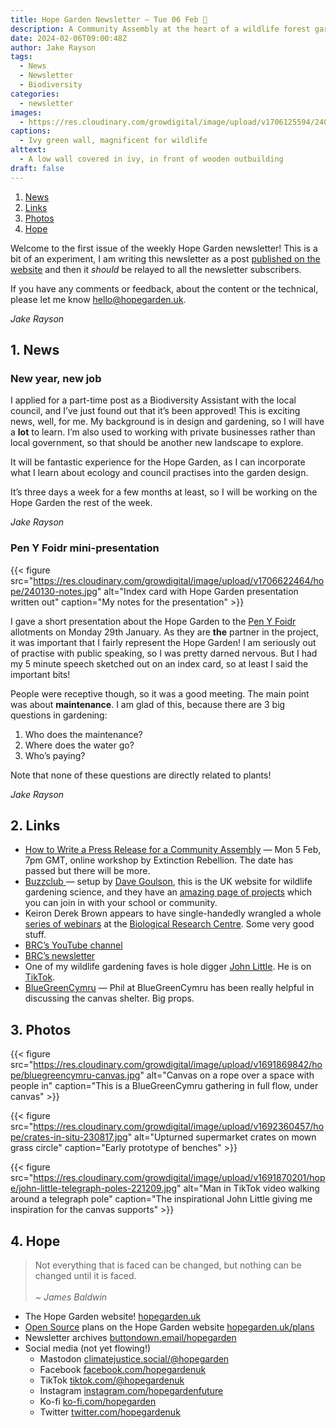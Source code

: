```yaml
---
title: Hope Garden Newsletter — Tue 06 Feb 🌿
description: A Community Assembly at the heart of a wildlife forest garden 💚 — Green light for a new job and for the Hope Garden
date: 2024-02-06T09:00:48Z
author: Jake Rayson 
tags: 
  - News
  - Newsletter
  - Biodiversity
categories: 
  - newsletter
images: 
  - https://res.cloudinary.com/growdigital/image/upload/v1706125594/240124-ivy-wall.jpg
captions: 
  - Ivy green wall, magnificent for wildlife
alttext: 
  - A low wall covered in ivy, in front of wooden outbuilding 
draft: false
---
```


1. [News](#1-news)
2. [Links](#2-links)
3. [Photos](#3-photos)
4. [Hope](#4-hope)

Welcome to the first issue of the weekly Hope Garden newsletter! This is a bit of an experiment, I am writing this newsletter as a post [published on the website](https://hopegarden.uk/categories/newsletter/) and then it _should_ be relayed to all the newsletter subscribers. 

If you have any comments or feedback, about the content or the technical, please let me know <hello@hopegarden.uk>.

_Jake Rayson_

## 1. News

### New year, new job

I applied for a part-time post as a Biodiversity Assistant with the local council, and I’ve just found out that it’s been approved! This is exciting news, well, for me. My background is in design and gardening, so I will have a **lot** to learn. I’m also used to working with private businesses rather than local government, so that should be another new landscape to explore. 

It will be fantastic experience for the Hope Garden, as I can incorporate what I learn about ecology and council practises into the garden design.

It’s three days a week for a few months at least, so I will be working on the Hope Garden the rest of the week.

_Jake Rayson_

### Pen Y Foidr mini-presentation

{{< figure src="https://res.cloudinary.com/growdigital/image/upload/v1706622464/hope/240130-notes.jpg" alt="Index card with Hope Garden presentation written out" caption="My notes for the presentation" >}}

I gave a short presentation about the Hope Garden to the [Pen Y Foidr](https://ffynnoneresilience.org.uk/penyfoidr/) allotments on Monday 29th January. As they are **the** partner in the project, it was important that I fairly represent the Hope Garden! I am seriously out of practise with public speaking, so I was pretty darned nervous. But I had my 5 minute speech sketched out on an index card, so at least I said the important bits!

People were receptive though, so it was a good meeting. The main point was about **maintenance**. I am glad of this, because there are 3 big questions in gardening:

1. Who does the maintenance?
2. Where does the water go?
3. Who’s paying?

Note that none of these questions are directly related to plants!

_Jake Rayson_

## 2. Links

* [How to Write a Press Release for a Community Assembly](https://actionnetwork.org/events/how-to-write-a-press-release-for-a-community-assembly) — Mon 5 Feb, 7pm GMT, online workshop by Extinction Rebellion. The date has passed but there will be more.
* [Buzzclub ](https://www.thebuzzclub.uk/projects) — setup by [Dave Goulson](https://profiles.sussex.ac.uk/p126217-dave-goulson), this is the UK website for wildlife gardening science, and they have an [amazing page of projects](https://www.thebuzzclub.uk/projects) which you can join in with your school or community.
* Keiron Derek Brown appears to have single-handedly wrangled a whole [series of webinars](https://www.eventbrite.co.uk/cc/entolive-webinars-74679) at the [Biological Research Centre](https://www.brc.ac.uk/). Some very good stuff.
* [BRC’s YouTube channel](https://www.youtube.com/channel/UCbeFlKCmJl3h05j4dc9bu1Q)
* [BRC’s newsletter](https://b82d0787.sibforms.com/serve/MUIFANQ75M8wZoV92VruIGEMocLWM8Oz3sRfVA3-QRJNxv6C6asUmsQPmaxax8Iv_DjYceGLnln_QOjNqyOOIdhf71txinjZXyhM5oYcizSAWTVQwxtmBHI96oAHhUQGsN-NzI31kE7MgF4qolN9IGh9eus343m7w0SQYJnEcV7JwQeMgYl4M7ozLuWvndADz3P_j6sVitwkn08X)
* One of my wildlife gardening faves is hole digger [John Little](https://www.grassroofcompany.co.uk/). He is on [TikTok](https://www.tiktok.com/@grassroofco).
* [BlueGreenCymru](https://www.bluegreencymru.com/) — Phil at BlueGreenCymru has been really helpful in discussing the canvas shelter. Big props.

## 3. Photos

{{< figure src="https://res.cloudinary.com/growdigital/image/upload/v1691869842/hope/bluegreencymru-canvas.jpg" alt="Canvas on a rope over a space with people in" caption="This is a BlueGreenCymru gathering in full flow, under canvas" >}}

{{< figure src="https://res.cloudinary.com/growdigital/image/upload/v1692360457/hope/crates-in-situ-230817.jpg" alt="Upturned supermarket crates on mown grass circle" caption="Early prototype of benches" >}}

{{< figure src="https://res.cloudinary.com/growdigital/image/upload/v1691870201/hope/john-little-telegraph-poles-221209.jpg" alt="Man in TikTok video walking around a telegraph pole" caption="The inspirational John Little giving me inspiration for the canvas supports" >}}

## 4. Hope

>  Not everything that is faced can be changed, but nothing can be changed until it is faced.<br><br>_~ James Baldwin_

* The Hope Garden website! [hopegarden.uk](https://hopegarden.uk)
* [Open Source](https://en.wikipedia.org/wiki/Open_source) plans on the Hope Garden website [hopegarden.uk/plans](https://hopegarden.uk/plans)
* Newsletter archives [buttondown.email/hopegarden](https://buttondown.email/hopegarden)
* Social media (not yet flowing!)
  * Mastodon [climatejustice.social/@hopegarden](https://climatejustice.social/@hopegarden)
  * Facebook [facebook.com/hopegardenuk](https://facebook.com/hopegardenuk)
  * TikTok [tiktok.com/@hopegardenuk](https://www.tiktok.com/@hopegardenuk)
  * Instagram [instagram.com/hopegardenfuture](https://instagram.com/hopegardenfuture)
  * Ko-fi [ko-fi.com/hopegarden](https://ko-fi.com/hopegarden)
  * Twitter [twitter.com/hopegardenuk](https://twitter.com/hopegardenuk)
